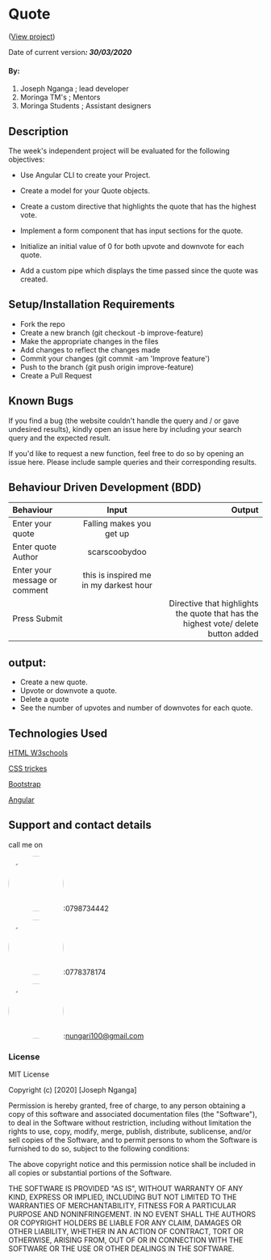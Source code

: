 # Quote


 
(<a href="">View project</a>)

 Date of current version<strong>*: 30/03/2020*</strong>
#### By:
1. Joseph Nganga ; lead developer
1. Moringa TM's ; Mentors
1. Moringa Students ; Assistant designers
## Description
The week's independent project will be evaluated for the following objectives:

* Use Angular CLI to create your Project.

* Create a model for your Quote objects.

* Create a custom directive that highlights the quote that has the highest vote.

* Implement a form component that has input sections for the quote.

* Initialize an initial value of 0 for both upvote and downvote for each quote.
* Add a custom pipe which displays the time passed since the quote was created.

## Setup/Installation Requirements
* Fork the repo
* Create a new branch (git checkout -b improve-feature)
* Make the appropriate changes in the files
* Add changes to reflect the changes made
* Commit your changes (git commit -am 'Improve feature')
* Push to the branch (git push origin improve-feature)
* Create a Pull Request

## Known Bugs
If you find a bug (the website couldn't handle the query and / or gave undesired results), kindly open an issue here by including your search query and the expected result.

If you'd like to request a new function, feel free to do so by opening an issue here. Please include sample queries and their corresponding results.
## Behaviour Driven Development (BDD)

| Behaviour      | Input        | Output       |
| :------------- | :----------: | -----------: |
|  Enter your quote  |   Falling makes you get up |     |
| Enter quote Author | scarscoobydoo |   |
| Enter your message or comment   | this is inspired me in my darkest hour    |     |
| Press Submit|     |Directive that highlights the quote that has the highest vote/ delete button added|
## output:
* Create a new quote.
* Upvote or downvote a quote.
* Delete a quote
* See the number of upvotes and number of downvotes for each quote.
## Technologies Used
<a href="https://www.w3schools.com/">HTML W3schools</a> 

<a href="https://css-tricks.com/">CSS trickes</a> 

<a href="https://getbootstrap.com/">Bootstrap</a>

<a href="https://www.w3schools.com/">Angular</a>

## Support and contact details
call me on

<img src="https://bit.ly/2H4L6UZ" width="109" style="border-radius:50%;">:0798734442

<img src="https://bit.ly/383xk0Z" width="109" style="border-radius:50%;">:0778378174
 
 <img src="https://bit.ly/2Smueyp" width="109" style="border-radius:50%;">:nungari100@gmail.com
### License
MIT License

Copyright (c) [2020] [Joseph Nganga]

Permission is hereby granted, free of charge, to any person obtaining a copy
of this software and associated documentation files (the "Software"), to deal
in the Software without restriction, including without limitation the rights
to use, copy, modify, merge, publish, distribute, sublicense, and/or sell
copies of the Software, and to permit persons to whom the Software is
furnished to do so, subject to the following conditions:

The above copyright notice and this permission notice shall be included in all
copies or substantial portions of the Software.

THE SOFTWARE IS PROVIDED "AS IS", WITHOUT WARRANTY OF ANY KIND, EXPRESS OR
IMPLIED, INCLUDING BUT NOT LIMITED TO THE WARRANTIES OF MERCHANTABILITY,
FITNESS FOR A PARTICULAR PURPOSE AND NONINFRINGEMENT. IN NO EVENT SHALL THE
AUTHORS OR COPYRIGHT HOLDERS BE LIABLE FOR ANY CLAIM, DAMAGES OR OTHER
LIABILITY, WHETHER IN AN ACTION OF CONTRACT, TORT OR OTHERWISE, ARISING FROM,
OUT OF OR IN CONNECTION WITH THE SOFTWARE OR THE USE OR OTHER DEALINGS IN THE
SOFTWARE.
